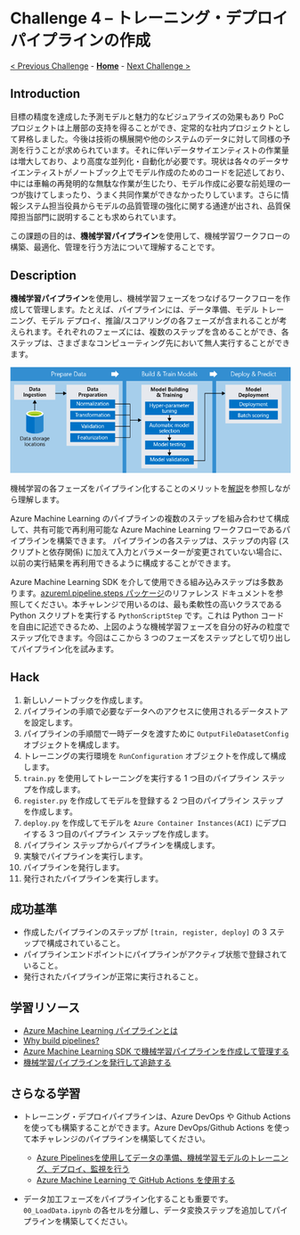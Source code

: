 # Challenge 4 – トレーニング・デプロイパイプラインの作成

[< Previous Challenge](./Challenge-03.md) - **[Home](./README.md)** - [Next Challenge >](./Challenge-05.md)

## Introduction
目標の精度を達成した予測モデルと魅力的なビジュアライズの効果もあり PoC プロジェクトは上層部の支持を得ることができ、定常的な社内プロジェクトとして昇格しました。今後は技術の横展開や他のシステムのデータに対して同様の予測を行うことが求められています。それに伴いデータサイエンティストの作業量は増大しており、より高度な並列化・自動化が必要です。現状は各々のデータサイエンティストがノートブック上でモデル作成のためのコードを記述しており、中には車輪の再発明的な無駄な作業が生じたり、モデル作成に必要な前処理の一つが抜けてしまったり、うまく共同作業ができなかったりしています。さらに情報システム担当役員からモデルの品質管理の強化に関する通達が出され、品質保障担当部門に説明することも求められています。

この課題の目的は、**機械学習パイプライン**を使用して、機械学習ワークフローの構築、最適化、管理を行う方法について理解することです。

## Description

**機械学習パイプライン**を使用し、機械学習フェーズをつなげるワークフローを作成して管理します。たとえば、パイプラインには、データ準備、モデル トレーニング、モデル デプロイ、推論/スコアリングの各フェーズが含まれることが考えられます。それぞれのフェーズには、複数のステップを含めることができ、各ステップは、さまざまなコンピューティング先において無人実行することができます。

![aml-pipelines-concept](./images/004.png)

機械学習の各フェーズをパイプライン化することのメリットを[解説](https://docs.microsoft.com/azure/machine-learning/concept-ml-pipelines#key-advantages)を参照しながら理解します。

Azure Machine Learning のパイプラインの複数のステップを組み合わせて構成して、共有可能で再利用可能な Azure Machine Learning ワークフローであるパイプラインを構築できます。 パイプラインの各ステップは、ステップの内容 (スクリプトと依存関係) に加えて入力とパラメーターが変更されていない場合に、以前の実行結果を再利用できるように構成することができます。

Azure Machine Learning SDK を介して使用できる組み込みステップは多数あります。[azureml.pipeline.steps パッケージ](https://docs.microsoft.com/python/api/azureml-pipeline-steps/azureml.pipeline.steps?view=azure-ml-py)のリファレンス ドキュメントを参照してください。本チャレンジで用いるのは、最も柔軟性の高いクラスである Python スクリプトを実行する `PythonScriptStep` です。これは Python コードを自由に記述できるため、上図のような機械学習フェーズを自分の好みの粒度でステップ化できます。今回はここから 3 つのフェーズをステップとして切り出してパイプライン化を試みます。

## Hack

1. 新しいノートブックを作成します。
1. パイプラインの手順で必要なデータへのアクセスに使用されるデータストアを設定します。
1. パイプラインの手順間で一時データを渡すために `OutputFileDatasetConfig` オブジェクトを構成します。
1. トレーニングの実行環境を `RunConfiguration` オブジェクトを作成して構成します。
1. `train.py` を使用してトレーニングを実行する 1 つ目のパイプライン ステップを作成します。
1. `register.py` を作成してモデルを登録する 2 つ目のパイプライン ステップを作成します。
1. `deploy.py` を作成してモデルを `Azure Container Instances(ACI)` にデプロイする 3 つ目のパイプライン ステップを作成します。
1. パイプライン ステップからパイプラインを構成します。
1. 実験でパイプラインを実行します。
1. パイプラインを発行します。
1. 発行されたパイプラインを実行します。

## 成功基準
- 作成したパイプラインのステップが `[train, register, deploy]` の 3 ステップで構成されていること。
- パイプラインエンドポイントにパイプラインがアクティブ状態で登録されていること。
- 発行されたパイプラインが正常に実行されること。


## 学習リソース
 - [Azure Machine Learning パイプラインとは](https://docs.microsoft.com/azure/machine-learning/concept-ml-pipelines)
 - [Why build pipelines?](https://github.com/Azure/MachineLearningNotebooks/tree/master/how-to-use-azureml/machine-learning-pipelines#why-build-pipelines)
 - [Azure Machine Learning SDK で機械学習パイプラインを作成して管理する](https://docs.microsoft.com/azure/machine-learning/how-to-create-machine-learning-pipelines)
 - [機械学習パイプラインを発行して追跡する](https://docs.microsoft.com/azure/machine-learning/how-to-deploy-pipelines)

## さらなる学習
 - トレーニング・デプロイパイプラインは、Azure DevOps や Github Actions を使っても構築することができます。Azure DevOps/Github Actions を使って本チャレンジのパイプラインを構築してください。

    - [Azure Pipelinesを使用してデータの準備、機械学習モデルのトレーニング、デプロイ、監視を行う](https://docs.microsoft.com/azure/devops/pipelines/targets/azure-machine-learning?context=azure%2Fmachine-learning%2Fcontext%2Fml-context&view=azure-devops&tabs=yaml)
    - [Azure Machine Learning で GitHub Actions を使用する](https://docs.microsoft.com/azure/machine-learning/how-to-github-actions-machine-learning?view=azure-devops)

 - データ加工フェーズをパイプライン化することも重要です。`00_LoadData.ipynb` の各セルを分離し、データ変換ステップを追加してパイプラインを構築してください。